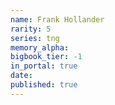 ```yaml
---
name: Frank Hollander
rarity: 5
series: tng
memory_alpha:
bigbook_tier: -1
in_portal: true
date:
published: true
---
```



